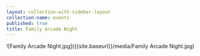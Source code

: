 ```yaml
---
layout: collection-with-sidebar-layout
collection-name: events
published: true
title: Family Arcade Night
---
```

![Family Arcade Night.jpg]({{site.baseurl}}/media/Family Arcade Night.jpg)
